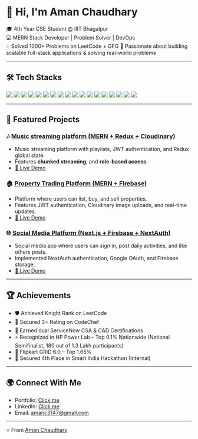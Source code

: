 # 👋 Hi, I'm Aman Chaudhary  

🎓 4th Year CSE Student @ IIIT Bhagalpur  
💻 MERN Stack Developer | Problem Solver | DevOps   
💡 Solved 1000+ Problems on LeetCode + GFG
🚀 Passionate about building scalable full-stack applications & solving real-world problems 

---

## 🛠️ Tech Stacks

<p align="left">
  <img src="https://img.shields.io/badge/C++-00599C?logo=cplusplus&logoColor=white&style=for-the-badge" />
  <img src="https://img.shields.io/badge/JavaScript-F7DF1E?logo=javascript&logoColor=black&style=for-the-badge" />
  <img src="https://img.shields.io/badge/Java-007396?logo=openjdk&logoColor=white&style=for-the-badge" />
  <img src="https://img.shields.io/badge/TypeScript-3178C6?logo=typescript&logoColor=white&style=for-the-badge" />
  <img src="https://img.shields.io/badge/React-20232A?logo=react&logoColor=61DAFB&style=for-the-badge" />
  <img src="https://img.shields.io/badge/Next.js-000000?logo=nextdotjs&logoColor=white&style=for-the-badge" />
  <img src="https://img.shields.io/badge/Node.js-339933?logo=nodedotjs&logoColor=white&style=for-the-badge" />
  <img src="https://img.shields.io/badge/Express.js-000000?logo=express&logoColor=white&style=for-the-badge" />
  <img src="https://img.shields.io/badge/MongoDB-47A248?logo=mongodb&logoColor=white&style=for-the-badge" />
  <img src="https://img.shields.io/badge/MySQL-4479A1?logo=mysql&logoColor=white&style=for-the-badge" />
  <img src="https://img.shields.io/badge/Firebase-FFCA28?logo=firebase&logoColor=black&style=for-the-badge" />
  <img src="https://img.shields.io/badge/Redux-764ABC?logo=redux&logoColor=white&style=for-the-badge" />
  <img src="https://img.shields.io/badge/CSS3-1572B6?logo=css3&logoColor=white&style=for-the-badge" />
  <img src="https://img.shields.io/badge/Tailwind_CSS-38B2AC?logo=tailwindcss&logoColor=white&style=for-the-badge" />
  <img src="https://img.shields.io/badge/Git-F05032?logo=git&logoColor=white&style=for-the-badge" />
  <img src="https://img.shields.io/badge/AWS-232F3E?logo=amazonaws&logoColor=white&style=for-the-badge" />
  <img src="https://img.shields.io/badge/Docker-2496ED?logo=docker&logoColor=white&style=for-the-badge" />
  <img src="https://img.shields.io/badge/Microservices-FF6F00?logo=microgenetics&logoColor=white&style=for-the-badge" />
</p>



---

## 🚀 Featured Projects  

### 🎶 [Music streaming platform (MERN + Redux + Cloudinary)](https://github.com/aman3147git/aman-spotify)
- Music streaming platform with playlists, JWT authentication, and Redux global state.  
- Features **chunked streaming**, and **role-based access**.  
- [🔗 Live Demo](https://aman-spotify.onrender.com/)


### 🏠 [Property Trading Platform (MERN + Firebase)](https://github.com/aman3147git/marketplace)
- Platform where users can list, buy, and sell properties.
- Features JWT authentication, Cloudinary image uploads, and real-time updates.
- [🔗 Live Demo](https://marketplace-48gl.onrender.com/)


### 🌐 [Social Media Platform (Next.js + Firebase + NextAuth)](https://github.com/aman3147git/LifeLog)
- Social media app where users can sign in, post daily activities, and like others posts.
- Implemented NextAuth authentication, Google OAuth, and Firebase storage.
- [🔗 Live Demo](https://life-log-sage.vercel.app/)

---

## 🏆 Achievements
- 🛡️ Achieved Knight Rank on LeetCode
- 🎯 Secured 3⭐ Rating on CodeChef
- 📜 Earned dual ServiceNow CSA & CAD Certifications
- ⚡ Recognized in HP Power Lab – Top 0.1% Nationwide (National Semifinalist, 180 out of 1.3 Lakh participants)
- 🥇 Flipkart GRiD 6.0 – Top 1.65%
- 🧪 Secured 4th Place in Smart India Hackathon (Internal)

---


## 🌍 Connect With Me
- Portfolio: [Click me](https://aman3147git.github.io/aman-portfolio/)  
- LinkedIn: [Click me](https://www.linkedin.com/in/aman-chaudhary-15a372259/)  
- Email: amanc3147@gmail.com  

---

⭐️ From [Aman Chaudhary](https://github.com/aman3147git)  
